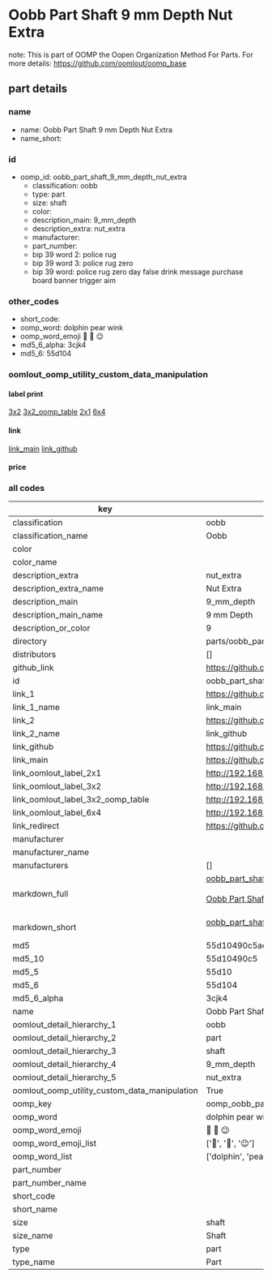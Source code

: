 # Oobb Part Shaft 9 mm Depth Nut Extra  

note: This is part of OOMP the Oopen Organization Method For Parts. For more details: https://github.com/oomlout/oomp_base

##  part details
  







### name
* name: Oobb Part Shaft 9 mm Depth Nut Extra
* name_short: 
### id
* oomp_id: oobb_part_shaft_9_mm_depth_nut_extra
  * classification: oobb
  * type: part
  * size: shaft
  * color: 
  * description_main: 9_mm_depth
  * description_extra: nut_extra
  * manufacturer: 
  * part_number: 
  * bip 39 word 2: police rug
  * bip 39 word 3: police rug zero
  * bip 39 word: police rug zero day false drink message purchase board banner trigger aim

### other_codes
* short_code: 
* oomp_word: dolphin pear wink
* oomp_word_emoji :dolphin: :pear: :wink:
* md5_6_alpha: 3cjk4
* md5_6: 55d104






### oomlout_oomp_utility_custom_data_manipulation
#### label print
[3x2](http://192.168.1.245:1112/?label=oomp%203cjk4)
[3x2_oomp_table](http://192.168.1.108:1112/?label=oomp%203cjk4)
[2x1](http://192.168.1.242:1112/?label=oomp%203cjk4)
[6x4](http://192.168.1.55:1112/?label=oomp%203cjk4)    

#### link

[link_main](https://github.com/oomlout/oomlout_oomp_version_1_messy/tree/main/parts/oobb_part_shaft_9_mm_depth_nut_extra) [link_github](https://github.com/oomlout/oomlout_oomp_version_1_messy/tree/main/parts/oobb_part_shaft_9_mm_depth_nut_extra)                             

#### price







### all codes 
| key | value |  
| --- | --- |  
| classification | oobb |  
| classification_name | Oobb |  
| color |  |  
| color_name |  |  
| description_extra | nut_extra |  
| description_extra_name | Nut Extra |  
| description_main | 9_mm_depth |  
| description_main_name | 9 mm Depth |  
| description_or_color | 9 |  
| directory | parts/oobb_part_shaft_9_mm_depth_nut_extra |  
| distributors | [] |  
| github_link | https://github.com/oomlout/oomlout_oomp_part_src/tree/main/parts/oobb_part_shaft_9_mm_depth_nut_extra |  
| id | oobb_part_shaft_9_mm_depth_nut_extra |  
| link_1 | https://github.com/oomlout/oomlout_oomp_version_1_messy/tree/main/parts/oobb_part_shaft_9_mm_depth_nut_extra |  
| link_1_name | link_main |  
| link_2 | https://github.com/oomlout/oomlout_oomp_version_1_messy/tree/main/parts/oobb_part_shaft_9_mm_depth_nut_extra |  
| link_2_name | link_github |  
| link_github | https://github.com/oomlout/oomlout_oomp_version_1_messy/tree/main/parts/oobb_part_shaft_9_mm_depth_nut_extra |  
| link_main | https://github.com/oomlout/oomlout_oomp_version_1_messy/tree/main/parts/oobb_part_shaft_9_mm_depth_nut_extra |  
| link_oomlout_label_2x1 | http://192.168.1.242:1112/?label=oomp%203cjk4 |  
| link_oomlout_label_3x2 | http://192.168.1.245:1112/?label=oomp%203cjk4 |  
| link_oomlout_label_3x2_oomp_table | http://192.168.1.108:1112/?label=oomp%203cjk4 |  
| link_oomlout_label_6x4 | http://192.168.1.55:1112/?label=oomp%203cjk4 |  
| link_redirect | https://github.com/oomlout/oomlout_oomp_version_1_messy/tree/main/parts/oobb_part_shaft_9_mm_depth_nut_extra |  
| manufacturer |  |  
| manufacturer_name |  |  
| manufacturers | [] |  
| markdown_full | [oobb_part_shaft_9_mm_depth_nut_extra](none)<br>[](none)<br>[Oobb Part Shaft 9 Mm Depth Nut Extra](none)<br><br> |  
| markdown_short | [oobb_part_shaft_9_mm_depth_nut_extra](none)<br><br> |  
| md5 | 55d10490c5ae317d0c292381ff6f453d |  
| md5_10 | 55d10490c5 |  
| md5_5 | 55d10 |  
| md5_6 | 55d104 |  
| md5_6_alpha | 3cjk4 |  
| name | Oobb Part Shaft 9 mm Depth Nut Extra |  
| oomlout_detail_hierarchy_1 | oobb |  
| oomlout_detail_hierarchy_2 | part |  
| oomlout_detail_hierarchy_3 | shaft |  
| oomlout_detail_hierarchy_4 | 9_mm_depth |  
| oomlout_detail_hierarchy_5 | nut_extra |  
| oomlout_oomp_utility_custom_data_manipulation | True |  
| oomp_key | oomp_oobb_part_shaft_9_mm_depth_nut_extra |  
| oomp_word | dolphin pear wink |  
| oomp_word_emoji | :dolphin: :pear: :wink: |  
| oomp_word_emoji_list | [':dolphin:', ':pear:', ':wink:'] |  
| oomp_word_list | ['dolphin', 'pear', 'wink'] |  
| part_number |  |  
| part_number_name |  |  
| short_code |  |  
| short_name |  |  
| size | shaft |  
| size_name | Shaft |  
| type | part |  
| type_name | Part |  

